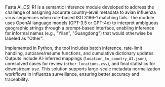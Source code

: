 Fasta AI_CSI R1 is a semantic inference module developed to address the challenge of assigning accurate country-level metadata to avian influenza virus sequences when rule-based ISO 3166-1 matching fails. The module uses OpenAI language models (GPT-3.5 or GPT-4o) to interpret ambiguous geographic strings through a prompt-based interface, enabling inference for informal names (e.g., "Yilan", "Guangdong") that would otherwise be labeled as "Other".

Implemented in Python, the tool includes batch inference, rate-limit handling, autosave/resume functions, and cumulative dictionary updates. Outputs include AI-inferred mappings (`location_to_country_AI.json`), unresolved cases for review (`other_locations.csv`), and final statistics for downstream use. This solution supports large-scale metadata normalization workflows in influenza surveillance, ensuring better accuracy and traceability.
